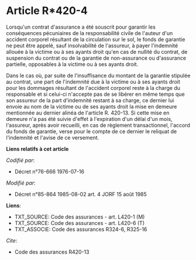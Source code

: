 # Article R*420-4

Lorsqu'un contrat d'assurance a été souscrit pour garantir les conséquences pécuniaires de la responsabilité civile de
l'auteur d'un accident corporel résultant de la circulation sur le sol, le fonds de garantie ne peut être appelé, sauf
insolvabilité de l'assureur, à payer l'indemnité allouée à la victime ou à ses ayants droit qu'en cas de nullité du contrat,
de suspension du contrat ou de la garantie de non-assurance ou d'assurance partielle, opposables à la victime ou à ses ayants
droit.

Dans le cas où, par suite de l'insuffisance du montant de la garantie stipulée au contrat, une part de l'indemnité due à la
victime ou à ses ayants droit pour les dommages résultant de l'accident corporel reste à la charge du responsable et si
celui-ci n'accepte pas de se libérer en même temps que son assureur de la part d'indemnité restant à sa charge, ce dernier
lui envoie au nom de la victime ou de ses ayants droit la mise en demeure mentionnée au dernier alinéa de l'article R.
420-13. Si cette mise en demeure n'a pas été suivie d'effet à l'expiration d'un délai d'un mois, l'assureur, après avoir
recueilli, en cas de règlement transactionnel, l'accord du fonds de garantie, verse pour le compte de ce dernier le reliquat
de l'indemnité et l'avise de ce versement.

**Liens relatifs à cet article**

_Codifié par_:

  - Décret n°76-666 1976-07-16

_Modifié par_:

  - Décret n°85-864 1985-08-02 art. 4 JORF 15 août 1985

**Liens**:

  - TXT_SOURCE: Code des assurances - art. L420-1 (M)
  - TXT_SOURCE: Code des assurances - art. L420-6 (T)
  - TXT_ASSOCIE: Code des assurances R324-6, R325-16

_Cite_:

  - Code des assurances R420-13
